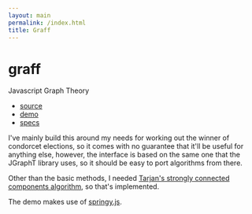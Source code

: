 ```yaml
---
layout: main
permalink: /index.html
title: Graff
---
```


<script type="text/javascript" src="target/graff.js"></script>

graff
=====

Javascript Graph Theory

 * [source](https://github.com/kybernetikos/graff)
 * [demo](http://kybernetikos.github.io/graff/demo)
 * [specs](http://kybernetikos.github.io/graff/specs)

I've mainly build this around my needs for working out the winner of condorcet elections, so it
comes with no guarantee that it'll be useful for anything else, however, the interface is based on
the same one that the JGraphT library uses, so it should be easy to port algorithms from there.

Other than the basic methods, I needed [Tarjan's strongly connected components algorithm](http://en.wikipedia.org/wiki/Tarjan's_strongly_connected_components_algorithm),
so that's implemented.

The demo makes use of [springy.js](http://getspringy.com/).